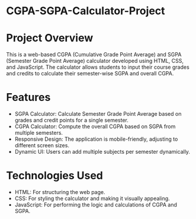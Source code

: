 # CGPA-SGPA-Calculator-Project
# Project Overview
This is a web-based CGPA (Cumulative Grade Point Average) and SGPA (Semester Grade Point Average) calculator developed using HTML, CSS, and JavaScript. The calculator allows students to input their course grades and credits to calculate their semester-wise SGPA and overall CGPA.

# Features
- SGPA Calculator: Calculate Semester Grade Point Average based on grades and credit points for a single semester.
- CGPA Calculator: Compute the overall CGPA based on SGPA from multiple semesters.
- Responsive Design: The application is mobile-friendly, adjusting to different screen sizes.
- Dynamic UI: Users can add multiple subjects per semester dynamically.
# Technologies Used
- HTML: For structuring the web page.
- CSS: For styling the calculator and making it visually appealing.
- JavaScript: For performing the logic and calculations of CGPA and SGPA.

  

